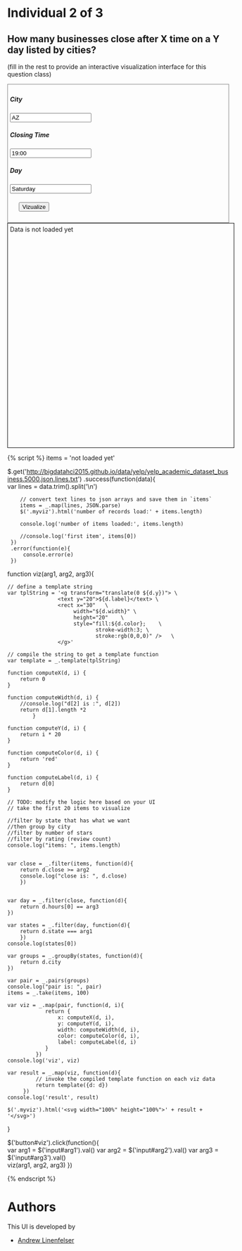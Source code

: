 # Individual 2 of 3

## How many businesses close after X time on a Y day listed by cities?


(fill in the rest to provide an interactive visualization interface for
    this question class)

<div style="border:1px grey solid; padding:5px;">
    <div><h5>City</h5>
        <input id="arg1" type="text" value="AZ"/>
    </div>
    <div><h5>Closing Time</h5>
        <input id="arg2" type="int" value="19:00"/>
    </div>
    <div><h5>Day</h5>
        <input id="arg3" type="text" value="Saturday"/>
    </div>    
    <div style="margin:20px;">
        <button id="viz">Vizualize</button>
    </div>
</div>

<div class="myviz" style="width:100%; height:500px; border: 1px black solid; padding: 5px;">
Data is not loaded yet
</div>

{% script %}
items = 'not loaded yet'

$.get('http://bigdatahci2015.github.io/data/yelp/yelp_academic_dataset_business.5000.json.lines.txt')
    .success(function(data){        
        var lines = data.trim().split('\n')
       
        // convert text lines to json arrays and save them in `items`
        items = _.map(lines, JSON.parse)
        $('.myviz').html('number of records load:' + items.length)

        console.log('number of items loaded:', items.length)

        //console.log('first item', items[0])
     })
     .error(function(e){
         console.error(e)
     })

function viz(arg1, arg2, arg3){    

    // define a template string
    var tplString = '<g transform="translate(0 ${d.y})"> \
                    <text y="20">${d.label}</text> \
                    <rect x="30"   \
                         width="${d.width}" \
                         height="20"    \
                         style="fill:${d.color};    \
                                stroke-width:3; \
                                stroke:rgb(0,0,0)" />   \
                    </g>'

    // compile the string to get a template function
    var template = _.template(tplString)

    function computeX(d, i) {
        return 0
    }

    function computeWidth(d, i) { 
    	//console.log("d[2] is :", d[2])         
        return d[1].length *2
            }

    function computeY(d, i) {
        return i * 20
    }

    function computeColor(d, i) {
        return 'red'
    }

    function computeLabel(d, i) {
        return d[0]
    }

    // TODO: modify the logic here based on your UI
    // take the first 20 items to visualize    

    //filter by state that has what we want
    //then group by city
    //filter by number of stars
    //filter by rating (review count)
    console.log("items: ", items.length)
    

    var close = _.filter(items, function(d){
        return d.close >= arg2
        console.log("close is: ", d.close) 
        })  
        

    var day = _.filter(close, function(d){
        return d.hours[0] == arg3
    })    

    var states = _.filter(day, function(d){
        return d.state === arg1
        })   
    console.log(states[0])

    var groups = _.groupBy(states, function(d){
        return d.city
    })

    var pair = _.pairs(groups)
    console.log("pair is: ", pair)
    items = _.take(items, 100)

    var viz = _.map(pair, function(d, i){                
                return {
                    x: computeX(d, i),
                    y: computeY(d, i),
                    width: computeWidth(d, i),
                    color: computeColor(d, i),
                    label: computeLabel(d, i)
                }
             })
    console.log('viz', viz)

    var result = _.map(viz, function(d){
             // invoke the compiled template function on each viz data
             return template({d: d})
         })
    console.log('result', result)

    $('.myviz').html('<svg width="100%" height="100%">' + result + '</svg>')
}

$('button#viz').click(function(){    
    var arg1 = $('input#arg1').val()
    var arg2 = $('input#arg2').val()
    var arg3 = $('input#arg3').val()    
    viz(arg1, arg2, arg3)
})  

{% endscript %}

# Authors

This UI is developed by
* [Andrew Linenfelser](https://github.com/Linenfelser)